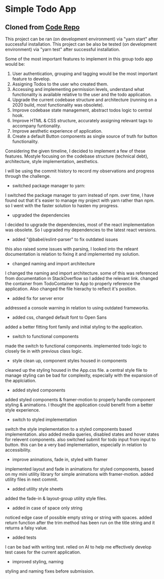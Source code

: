 # Simple Todo App

## Cloned from [Code Repo](https://github.com/Ibaslogic/simple-todo-app)

This project can be ran (on development environment) via "yarn start" after successful installation.
This project can be also be tested (on development environment) via "yarn test" after successful installation.

Some of the most important features to implement in this group todo app would be:

1. User authentication, grouping and tagging would be the most important feature to develop.
2. Assigning Todos to the user who created them.
3. Accessing and implementing permission levels, understand what functionality is available relative to the user and the todo application.
4. Upgrade the current codebase structure and architecture (running on a 2020 build, most functionality was obsolete).
5. Improve codebase state management, abstract todos logic to central hook.
6. Improve HTML & CSS structure, accurately assigning relevant tags to accompany funtionality.
7. Improve aesthetic experience of application.
8. Create a default Button components as single source of truth for button functionality.

Considering the given timeline, I decided to implement a few of these features.
Mostyle focusing on the codebase structure (technical debt), architecture, style implementation, aesthetics.

I will be using the commit history to record my observations and progress through the challenge.

- switched package manager to yarn:

I switched the package manager to yarn instead of npm.
over time, I have found out that it's easier to manage my project with yarn rather than npm.
so I went with the faster solution to hasten my progress.

- upgraded the dependencies

I decided to upgrade the dependencies, most of the react implementation was obsolete.
So I upgraded my dependencies to the latest react versions.

- added "@babel/eslint-parser" to fix outdated issues

this also raised some issues with parsing,
I looked into the releant documentation is relation to fixing it and implemented my solution.

- changed naming and import architecture

I changed the naming and import architecture.
some of this was referenced from documentation in StackOverflow so I added the relevant link.
changed the container from TodoContainer to App to properly reference the application.
Also changed the file hierachy to reflect it's position.

- added fix for server error

addressed a console warning in relation to using outdated frameworks.

- added css, changed default font to Open Sans

added a better fitting font family and initial styling to the application.

- switch to functional components

made the switch to functional components.
implemented todo logic to closely tie in with previous class logic.

- style clean up, component styles housed in components

cleaned up the styling housed in the App.css file.
a central style file to manage styling can be bad for complexity, especially with the expansion of the applciation.

- added styled components

added styled components & framer-motion to properly handle component styling & animations.
I thought the application could benefit from a better style experience.

- switch to styled implementation

switch the style implementation to a styled components based implementation.
also added media queries, disabled states and hover states for relevent components.
also switched submit for todo input from input to button.
this can be a very bad implementation, especially in relation to accessibility.

- improve animations, fade in, styled with framer

implemented layout and fade in animations for styled components,
based on my mini utility library for simple animations with framer-motion.
added utility files in next commit.

- added utility style sheets

added the fade-in & layout-group utility style files.

- added in case of space only string

noticed edge case of possible empty string or string with spaces.
added return function after the trim method has been run on the title string and it returns a falsy value.

- added tests

I can be bad with writing test.
relied on AI to help me effectively develop test cases for the current application.

- improved styling, naming

styling and naming fixes before submission.
